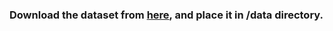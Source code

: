 ### Download the dataset from <a href="https://drive.google.com/file/d/1DwIFBu5PvxN7dqL34UA7uyDQAhrIPrbD/view?%20usp=sharing">here</a>, and place it in /data directory.
